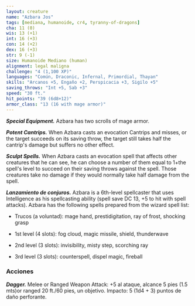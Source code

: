```yaml
---
layout: creature
name: "Azbara Jos"
tags: [mediana, humanoide, cr4, tyranny-of-dragons]
cha: 11 (0)
wis: 13 (+1)
int: 16 (+3)
con: 14 (+2)
dex: 16 (+3)
str: 9 (-1)
size: Humanoide Mediano (human)
alignment: legal maligna
challenge: "4 (1,100 XP)"
languages: "Común, Draconic, Infernal, Primordial, Thayan"
skills: "Arcanos +5, Engaño +2, Perspicacia +3, Sigilo +5"
saving_throws: "Int +5, Sab +3"
speed: "30 ft."
hit_points: "39 (6d8+12)"
armor_class: "13 (16 with mage armor)"
---
```


***Special Equipment.*** Azbara has two scrolls of mage armor.

***Potent Cantrips.*** When Azbara casts an evocation Cantrips and misses, or the target succeeds on its saving throw, the target still takes half the cantrip's damage but suffers no other effect.

***Sculpt Spells.*** When Azbara casts an evocation spell that affects other creatures that he can see, he can choose a number of them equal to 1+the spell's level to succeed on their saving throws against the spell. Those creatures take no damage if they would normally take half damage from the spell.

***Lanzamiento de conjuros.*** Azbara is a 6th-level spellcaster that uses Intelligence as his spellcasting ability (spell save DC 13, +5 to hit with spell attacks). Azbara has the following spells prepared from the wizard spell list:

* Trucos (a voluntad): mage hand, prestidigitation, ray of frost, shocking grasp

* 1st level (4 slots): fog cloud, magic missile, shield, thunderwave

* 2nd level (3 slots): invisibility, misty step, scorching ray

* 3rd level (3 slots): counterspell, dispel magic, fireball

### Acciones

***Dagger.*** Melee or Ranged Weapon Attack: +5 al ataque, alcance 5 pies (1.5 mts)or ranged 20 ft./60 pies, un objetivo. Impacto: 5 (1d4 + 3) puntos de daño perforante.
